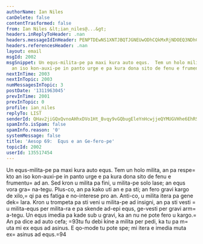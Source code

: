 ```yaml
---
authorName: Ian Niles
canDelete: false
contentTrasformed: false
from: Ian Niles &lt;ian_niles@...&gt;
headers.inReplyToHeader: .nan
headers.messageIdInHeader: PENPTDEwNS1XNTJBQTJGNEUwODhCQkMxRjNDOEQ3NDhCMzcwQHBoeC5nYmw+
headers.referencesHeader: .nan
layout: email
msgId: 2002
msgSnippet: Un equs-milita-pe pa maxi kura auto equs.  Tem un holo milita, an pa respekto
  an iso kon-auxi-pe in panto urge e pa kura dona sito de fenu e frumentu ad an.
nextInTime: 2003
nextInTopic: 2003
numMessagesInTopic: 3
postDate: '1311963045'
prevInTime: 2001
prevInTopic: 0
profile: ian_niles
replyTo: LIST
senderId: QHav2jiGQxQvnoAHhxDVo1Ht_Bvqy9vGQbugEleYnHcwjjeQYMUGVHhe6EhRSg5zjUyEmlpakRlWdbvpiUC4OvXateX-i_D5
spamInfo.isSpam: false
spamInfo.reason: '0'
systemMessage: false
title: 'Aesop 69:  Equs e an Ge-fero-pe'
topicId: 2002
userId: 135517454
---
```



Un equs-milita-pe pa maxi kura auto equs.  Tem un holo milita, an pa respe=
kto an iso kon-auxi-pe in panto urge e pa kura dona sito de fenu e frumentu=
 ad an.  Sed kron u milita pa fini, u milita-pe solo lase; an equs vora gra=
na-tegu.  Plus-co, an pa kako uti an e pa sti; an fero gravi kargo de xilo,=
 qi pa es fatiga e no-interese pro an.  Anti-co, u milita itera pa gene dek=
lara.  Kron u trompeta pa sti veni u milita-pe ad insigni, an pa sti vesti =
u milita-equs per milita-ra e pa skende ad-epi equs, ge-vesti per gravi arm=
a-tegu.  Un equs imedia pa kade sub u gravi, ka an nu ne pote fero u kargo.=
  An pa dice ad auto cefa; =93tu fu debi kine a milita per pedi, ka tu pa m=
uta mi ex equs ad asinus.  E qo-mode tu pote spe; mi itera e imedia muta ex=
 asinus ad equs.=94   		 	   		  

